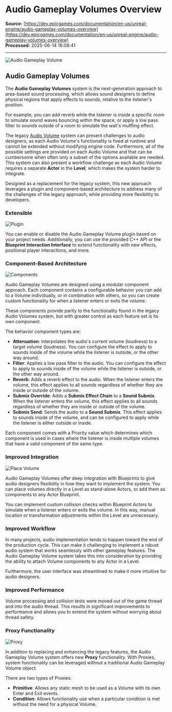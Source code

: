 # Audio Gameplay Volumes Overview

**Source:** [https://dev.epicgames.com/documentation/en-us/unreal-engine/audio-gameplay-volumes-overview](https://dev.epicgames.com/documentation/en-us/unreal-engine/audio-gameplay-volumes-overview)  
**Processed:** 2025-06-14 16:08:41

---

![Audio Gameplay Volume](https://d1iv7db44yhgxn.cloudfront.net/documentation/images/329e838e-a5ff-4c14-b9f6-f25ccff105d9/audio_gameplay_volume.png)

## Audio Gameplay Volumes

The **Audio Gameplay Volumes** system is the next-generation approach to area-based sound processing, which allows sound designers to define physical regions that apply effects to sounds, relative to the listener's position.

For example, you can add reverb while the listener is inside a specific room to simulate sound waves bouncing within the space, or apply a low pass filter to sounds outside of a room to simulate the wall's muffling effect.

The legacy [Audio Volume](/documentation/en-us/unreal-engine/audio-volumes-in-unreal-engine) system can present challenges to audio designers, as each Audio Volume's functionality is fixed at runtime and cannot be extended without modifying engine code. Furthermore, all of the possible settings are provided on each Audio Volume and that can be cumbersome when often only a subset of the options available are needed. This system can also present a workflow challenge as each Audio Volume requires a separate **Actor** in the **Level**, which makes the system harder to integrate.

Designed as a replacement for the legacy system, this new approach leverages a plugin and component-based architecture to address many of the challenges of the legacy approach, while providing more flexibility to developers.

### Extensible

![Plugin](https://d1iv7db44yhgxn.cloudfront.net/documentation/images/52e58bcf-3754-41f1-8730-4f21f2f00f0c/plugin.png)

You can enable or disable the Audio Gameplay Volume plugin based on your project needs. Additionally, you can use the provided C++ API or the **Blueprint Interaction Interface** to extend functionality with new effects, positional player interactions, and more.

### Component-Based Architecture

![Components](https://d1iv7db44yhgxn.cloudfront.net/documentation/images/504ac00c-3a0a-40cb-a2da-ea626f8cca9d/components.png)

Audio Gameplay Volumes are designed using a modular component approach. Each component contains a configurable behavior you can add to a Volume individually, or in combination with others, so you can create custom functionality for when a listener enters or exits the volume.

These components provide parity to the functionality found in the legacy Audio Volumes system, but with greater control as each feature set is its own component.

The behavior component types are:

-   **Attenuation**: Interpolates the audio's current volume (loudness) to a target volume (loudness). You can configure the effect to apply to sounds inside of the volume while the listener is outside, or the other way around.
-   **Filter**: Applies a low pass filter to the audio. You can configure the effect to apply to sounds inside of the volume while the listener is outside, or the other way around.
-   **Reverb**: Adds a reverb effect to the audio. When the listener enters the volume, this effect applies to all sounds regardless of whether they are inside or outside of the volume.
-   **Submix Override**: Adds a **Submix Effect Chain** to a **Sound Submix**. When the listener enters the volume, this effect applies to all sounds regardless of whether they are inside or outside of the volume.
-   **Submix Send**: Sends the audio to a **Sound Submix**. This effect applies to sounds inside of the volume, and can be configured to apply while the listener is either outside or inside.

Each component comes with a Priority value which determines which component is used in cases where the listener is inside multiple volumes that have a valid component of the same type.

### Improved Integration

![Place Volume](https://d1iv7db44yhgxn.cloudfront.net/documentation/images/a1201b47-4233-4314-9e1f-582b46e8f16e/place_volume.png)

Audio Gameplay Volumes offer deep integration with Blueprints to give audio designers flexibility in how they want to implement the system. You can place volumes directly in a Level as stand-alone Actors, or add them as components to any Actor Blueprint.

You can implement custom collision checks within Blueprint Actors to simulate when a listener enters or exits the volume. In this way, manual location or transformation adjustments within the Level are unnecessary.

### Improved Workflow

In many projects, audio implementation tends to happen toward the end of the production cycle. This can make it challenging to implement a robust audio system that works seamlessly with other gameplay features. The Audio Gameplay Volume system takes this into consideration by providing the ability to attach Volume components to any Actor in a Level.

Furthermore, the user interface was streamlined to make it more intuitive for audio designers.

### Improved Performance

Volume processing and collision tests were moved out of the game thread and into the audio thread. This results in significant improvements to performance and allows you to extend the system without worrying about thread safety.

### Proxy Functionality

![Proxy](https://d1iv7db44yhgxn.cloudfront.net/documentation/images/f504135a-dfe8-42f1-9105-4dde7872492a/proxy.png)

In addition to replacing and enhancing the legacy features, the Audio Gameplay Volume system offers new **Proxy** functionality. With Proxies, system functionality can be leveraged without a traditional Audio Gameplay Volume object.

There are two types of Proxies:

-   **Primitive**: Allows any static mesh to be used as a Volume with its own Enter and Exit events.
-   **Condition**: Allows functionality use when a particular condition is met without the need for a physical Volume.